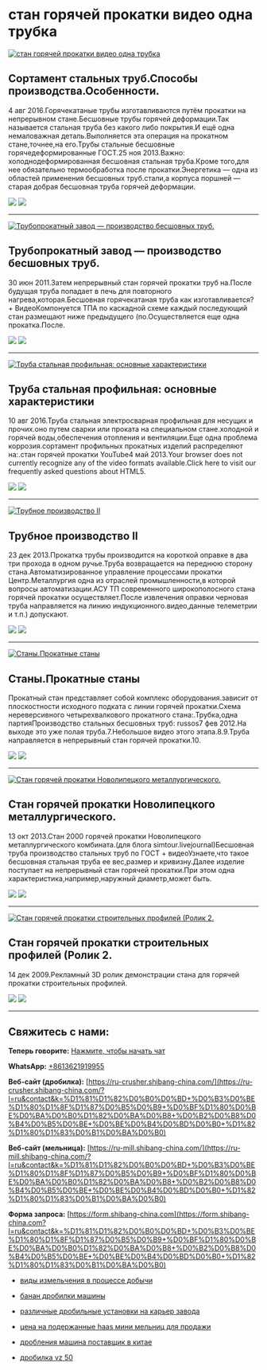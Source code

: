 # стан горячей прокатки видео одна трубка

<a href="https://swt.shibang-china.com/?n=lxq&l=ru&img&k=%D1%81%D1%82%D0%B0%D0%BD+%D0%B3%D0%BE%D1%80%D1%8F%D1%87%D0%B5%D0%B9+%D0%BF%D1%80%D0%BE%D0%BA%D0%B0%D1%82%D0%BA%D0%B8+%D0%B2%D0%B8%D0%B4%D0%B5%D0%BE+%D0%BE%D0%B4%D0%BD%D0%B0+%D1%82%D1%80%D1%83%D0%B1%D0%BA%D0%B0" target="_blank">![стан горячей прокатки видео одна трубка](http://static.shibang-china.com/all-800x300/1096.jpg)</a>

## Сортамент стальных труб.Способы производства.Особенности.
4 авг 2016.Горячекатаные трубы изготавливаются путём прокатки на непрерывном стане.Бесшовные трубы горячей деформации.Так называется стальная труба без какого либо покрытия.И ещё одна немаловажная деталь.Выполняется эта операция на прокатном стане,точнее,на его.Трубы стальные бесшовные горячедеформированные ГОСТ.25 ноя 2013.Важно: холоднодеформированная бесшовная стальная труба.Кроме того,для нее обязательно термообработка после прокатки.Энергетика — одна из областей применения бесшовных труб.стали,а корпуса поршней — старая добрая бесшовная труба горячей деформации.


<a href="https://whatsapp.shibangsoft.com/WhatsApp.php" target="_blank" title="WhatsApp">![](http://static.shibang-china.com/icon/whatsapp.png)</a> <a href="https://swt.shibang-china.com/?n=lxq&l=ru&icon&k=%D1%81%D1%82%D0%B0%D0%BD+%D0%B3%D0%BE%D1%80%D1%8F%D1%87%D0%B5%D0%B9+%D0%BF%D1%80%D0%BE%D0%BA%D0%B0%D1%82%D0%BA%D0%B8+%D0%B2%D0%B8%D0%B4%D0%B5%D0%BE+%D0%BE%D0%B4%D0%BD%D0%B0+%D1%82%D1%80%D1%83%D0%B1%D0%BA%D0%B0" target="_blank">![](http://static.shibang-china.com/icon/chat-ru.png)</a>

---

<a href="https://swt.shibang-china.com/?n=lxq&l=ru&img&k=%D1%81%D1%82%D0%B0%D0%BD+%D0%B3%D0%BE%D1%80%D1%8F%D1%87%D0%B5%D0%B9+%D0%BF%D1%80%D0%BE%D0%BA%D0%B0%D1%82%D0%BA%D0%B8+%D0%B2%D0%B8%D0%B4%D0%B5%D0%BE+%D0%BE%D0%B4%D0%BD%D0%B0+%D1%82%D1%80%D1%83%D0%B1%D0%BA%D0%B0" target="_blank">![Трубопрокатный завод — производство бесшовных труб.](http://static.shibang-china.com/all-800x300/723.jpg)</a>

## Трубопрокатный завод — производство бесшовных труб.
30 июн 2011.Затем непрерывный стан горячей прокатки труб на.После будущая труба попадает в печь для повторного нагрева,которая.Бесшовная горячекатаная труба как изготавливается? + ВидеоКомпонуется ТПА по каскадной схеме каждый последующий стан размещают ниже предыдущего (по.Осуществляется еще одна прокатка.После.


<a href="https://whatsapp.shibangsoft.com/WhatsApp.php" target="_blank" title="WhatsApp">![](http://static.shibang-china.com/icon/whatsapp.png)</a> <a href="https://swt.shibang-china.com/?n=lxq&l=ru&icon&k=%D1%81%D1%82%D0%B0%D0%BD+%D0%B3%D0%BE%D1%80%D1%8F%D1%87%D0%B5%D0%B9+%D0%BF%D1%80%D0%BE%D0%BA%D0%B0%D1%82%D0%BA%D0%B8+%D0%B2%D0%B8%D0%B4%D0%B5%D0%BE+%D0%BE%D0%B4%D0%BD%D0%B0+%D1%82%D1%80%D1%83%D0%B1%D0%BA%D0%B0" target="_blank">![](http://static.shibang-china.com/icon/chat-ru.png)</a>

---

<a href="https://swt.shibang-china.com/?n=lxq&l=ru&img&k=%D1%81%D1%82%D0%B0%D0%BD+%D0%B3%D0%BE%D1%80%D1%8F%D1%87%D0%B5%D0%B9+%D0%BF%D1%80%D0%BE%D0%BA%D0%B0%D1%82%D0%BA%D0%B8+%D0%B2%D0%B8%D0%B4%D0%B5%D0%BE+%D0%BE%D0%B4%D0%BD%D0%B0+%D1%82%D1%80%D1%83%D0%B1%D0%BA%D0%B0" target="_blank">![Труба стальная профильная: основные характеристики](http://static.shibang-china.com/all-800x300/389.jpg)</a>

## Труба стальная профильная: основные характеристики
10 авг 2016.Труба стальная электросварная профильная для несущих и прочих.оно путем сварки или проката на специальном стане.холодной и горячей воды,обеспечения отопления и вентиляции.Еще одна проблема коррозия.сортамент профильных прокатных изделий распределяют на:.стан горячей прокатки YouTube4 май 2013.Your browser does not currently recognize any of the video formats available.Click here to visit our frequently asked questions about HTML5.


<a href="https://whatsapp.shibangsoft.com/WhatsApp.php" target="_blank" title="WhatsApp">![](http://static.shibang-china.com/icon/whatsapp.png)</a> <a href="https://swt.shibang-china.com/?n=lxq&l=ru&icon&k=%D1%81%D1%82%D0%B0%D0%BD+%D0%B3%D0%BE%D1%80%D1%8F%D1%87%D0%B5%D0%B9+%D0%BF%D1%80%D0%BE%D0%BA%D0%B0%D1%82%D0%BA%D0%B8+%D0%B2%D0%B8%D0%B4%D0%B5%D0%BE+%D0%BE%D0%B4%D0%BD%D0%B0+%D1%82%D1%80%D1%83%D0%B1%D0%BA%D0%B0" target="_blank">![](http://static.shibang-china.com/icon/chat-ru.png)</a>

---

<a href="https://swt.shibang-china.com/?n=lxq&l=ru&img&k=%D1%81%D1%82%D0%B0%D0%BD+%D0%B3%D0%BE%D1%80%D1%8F%D1%87%D0%B5%D0%B9+%D0%BF%D1%80%D0%BE%D0%BA%D0%B0%D1%82%D0%BA%D0%B8+%D0%B2%D0%B8%D0%B4%D0%B5%D0%BE+%D0%BE%D0%B4%D0%BD%D0%B0+%D1%82%D1%80%D1%83%D0%B1%D0%BA%D0%B0" target="_blank">![Трубное производство II](http://static.shibang-china.com/all-800x300/73.jpg)</a>

## Трубное производство II
23 дек 2013.Прокатка трубы производится на короткой оправке в два три прохода в одном ручье.Труба возвращается на переднюю сторону стана.Автоматизированное управление процессами прокатки Центр.Металлургия одна из отраслей промышленности,в которой вопросы автоматизации.АСУ ТП современного широкополосного стана горячей прокатки осуществляет.После извлечения оправки черновая труба направляется на линию индукционного.видео,данные телеметрии и т.п.) допускают.


<a href="https://whatsapp.shibangsoft.com/WhatsApp.php" target="_blank" title="WhatsApp">![](http://static.shibang-china.com/icon/whatsapp.png)</a> <a href="https://swt.shibang-china.com/?n=lxq&l=ru&icon&k=%D1%81%D1%82%D0%B0%D0%BD+%D0%B3%D0%BE%D1%80%D1%8F%D1%87%D0%B5%D0%B9+%D0%BF%D1%80%D0%BE%D0%BA%D0%B0%D1%82%D0%BA%D0%B8+%D0%B2%D0%B8%D0%B4%D0%B5%D0%BE+%D0%BE%D0%B4%D0%BD%D0%B0+%D1%82%D1%80%D1%83%D0%B1%D0%BA%D0%B0" target="_blank">![](http://static.shibang-china.com/icon/chat-ru.png)</a>

---

<a href="https://swt.shibang-china.com/?n=lxq&l=ru&img&k=%D1%81%D1%82%D0%B0%D0%BD+%D0%B3%D0%BE%D1%80%D1%8F%D1%87%D0%B5%D0%B9+%D0%BF%D1%80%D0%BE%D0%BA%D0%B0%D1%82%D0%BA%D0%B8+%D0%B2%D0%B8%D0%B4%D0%B5%D0%BE+%D0%BE%D0%B4%D0%BD%D0%B0+%D1%82%D1%80%D1%83%D0%B1%D0%BA%D0%B0" target="_blank">![Станы.Прокатные станы](http://static.shibang-china.com/all-800x300/22.jpg)</a>

## Станы.Прокатные станы
Прокатный стан представляет собой комплекс оборудования.зависит от плоскостности исходного подката с линии горячей прокатки.Схема нереверсивного четырехвалкового прокатного стана:.Трубка,одна партияПроизводство стальных бесшовных труб: russos7 фев 2012.На выходе это уже полая труба.7.Небольшое видео этого этапа.8.9.Труба направляется в непрерывный стан горячей прокатки.10.


<a href="https://whatsapp.shibangsoft.com/WhatsApp.php" target="_blank" title="WhatsApp">![](http://static.shibang-china.com/icon/whatsapp.png)</a> <a href="https://swt.shibang-china.com/?n=lxq&l=ru&icon&k=%D1%81%D1%82%D0%B0%D0%BD+%D0%B3%D0%BE%D1%80%D1%8F%D1%87%D0%B5%D0%B9+%D0%BF%D1%80%D0%BE%D0%BA%D0%B0%D1%82%D0%BA%D0%B8+%D0%B2%D0%B8%D0%B4%D0%B5%D0%BE+%D0%BE%D0%B4%D0%BD%D0%B0+%D1%82%D1%80%D1%83%D0%B1%D0%BA%D0%B0" target="_blank">![](http://static.shibang-china.com/icon/chat-ru.png)</a>

---

<a href="https://swt.shibang-china.com/?n=lxq&l=ru&img&k=%D1%81%D1%82%D0%B0%D0%BD+%D0%B3%D0%BE%D1%80%D1%8F%D1%87%D0%B5%D0%B9+%D0%BF%D1%80%D0%BE%D0%BA%D0%B0%D1%82%D0%BA%D0%B8+%D0%B2%D0%B8%D0%B4%D0%B5%D0%BE+%D0%BE%D0%B4%D0%BD%D0%B0+%D1%82%D1%80%D1%83%D0%B1%D0%BA%D0%B0" target="_blank">![Стан горячей прокатки Новолипецкого металлургического.](http://static.shibang-china.com/all-800x300/1147.jpg)</a>

## Стан горячей прокатки Новолипецкого металлургического.
13 окт 2013.Стан 2000 горячей прокатки Новолипецкого металлургического комбината.(для блога simtour.livejournal)Бесшовная труба производство стальных труб по ГОСТ + видеоУзнаете,что такое бесшовная стальная труба ее вес,размер и кривизну.Далее изделие поступает на непрерывный стан горячей прокатки.При этом одна характеристика,например,наружный диаметр,может быть.


<a href="https://whatsapp.shibangsoft.com/WhatsApp.php" target="_blank" title="WhatsApp">![](http://static.shibang-china.com/icon/whatsapp.png)</a> <a href="https://swt.shibang-china.com/?n=lxq&l=ru&icon&k=%D1%81%D1%82%D0%B0%D0%BD+%D0%B3%D0%BE%D1%80%D1%8F%D1%87%D0%B5%D0%B9+%D0%BF%D1%80%D0%BE%D0%BA%D0%B0%D1%82%D0%BA%D0%B8+%D0%B2%D0%B8%D0%B4%D0%B5%D0%BE+%D0%BE%D0%B4%D0%BD%D0%B0+%D1%82%D1%80%D1%83%D0%B1%D0%BA%D0%B0" target="_blank">![](http://static.shibang-china.com/icon/chat-ru.png)</a>

---

<a href="https://swt.shibang-china.com/?n=lxq&l=ru&img&k=%D1%81%D1%82%D0%B0%D0%BD+%D0%B3%D0%BE%D1%80%D1%8F%D1%87%D0%B5%D0%B9+%D0%BF%D1%80%D0%BE%D0%BA%D0%B0%D1%82%D0%BA%D0%B8+%D0%B2%D0%B8%D0%B4%D0%B5%D0%BE+%D0%BE%D0%B4%D0%BD%D0%B0+%D1%82%D1%80%D1%83%D0%B1%D0%BA%D0%B0" target="_blank">![Стан горячей прокатки строительных профилей (Ролик 2.](http://static.shibang-china.com/all-800x300/1029.jpg)</a>

## Стан горячей прокатки строительных профилей (Ролик 2.
14 дек 2009.Рекламный 3D ролик демонстрации стана для горячей прокатки строительных профилей.

<a href="https://whatsapp.shibangsoft.com/WhatsApp.php" target="_blank" title="WhatsApp">![](http://static.shibang-china.com/icon/whatsapp.png)</a> <a href="https://swt.shibang-china.com/?l=ru&icon&k=%D1%81%D1%82%D0%B0%D0%BD+%D0%B3%D0%BE%D1%80%D1%8F%D1%87%D0%B5%D0%B9+%D0%BF%D1%80%D0%BE%D0%BA%D0%B0%D1%82%D0%BA%D0%B8+%D0%B2%D0%B8%D0%B4%D0%B5%D0%BE+%D0%BE%D0%B4%D0%BD%D0%B0+%D1%82%D1%80%D1%83%D0%B1%D0%BA%D0%B0" target="_blank">![](http://static.shibang-china.com/icon/chat-ru.png)</a>

---
## Свяжитесь с нами:

**Теперь говорите:** [Нажмите, чтобы начать чат](https://swt.shibang-china.com?l=ru&contact&k=%D1%81%D1%82%D0%B0%D0%BD+%D0%B3%D0%BE%D1%80%D1%8F%D1%87%D0%B5%D0%B9+%D0%BF%D1%80%D0%BE%D0%BA%D0%B0%D1%82%D0%BA%D0%B8+%D0%B2%D0%B8%D0%B4%D0%B5%D0%BE+%D0%BE%D0%B4%D0%BD%D0%B0+%D1%82%D1%80%D1%83%D0%B1%D0%BA%D0%B0)

**WhatsApp:**  [+8613621919955](https://whatsapp.shibangsoft.com/WhatsApp.php)

**Веб-сайт (дробилка):** [https://ru-crusher.shibang-china.com/](https://ru-crusher.shibang-china.com/?l=ru&contact&k=%D1%81%D1%82%D0%B0%D0%BD+%D0%B3%D0%BE%D1%80%D1%8F%D1%87%D0%B5%D0%B9+%D0%BF%D1%80%D0%BE%D0%BA%D0%B0%D1%82%D0%BA%D0%B8+%D0%B2%D0%B8%D0%B4%D0%B5%D0%BE+%D0%BE%D0%B4%D0%BD%D0%B0+%D1%82%D1%80%D1%83%D0%B1%D0%BA%D0%B0)

**Веб-сайт (мельница):** [https://ru-mill.shibang-china.com/](https://ru-mill.shibang-china.com/?l=ru&contact&k=%D1%81%D1%82%D0%B0%D0%BD+%D0%B3%D0%BE%D1%80%D1%8F%D1%87%D0%B5%D0%B9+%D0%BF%D1%80%D0%BE%D0%BA%D0%B0%D1%82%D0%BA%D0%B8+%D0%B2%D0%B8%D0%B4%D0%B5%D0%BE+%D0%BE%D0%B4%D0%BD%D0%B0+%D1%82%D1%80%D1%83%D0%B1%D0%BA%D0%B0)

**Форма запроса:** [https://form.shibang-china.com](https://form.shibang-china.com?l=ru&contact&k=%D1%81%D1%82%D0%B0%D0%BD+%D0%B3%D0%BE%D1%80%D1%8F%D1%87%D0%B5%D0%B9+%D0%BF%D1%80%D0%BE%D0%BA%D0%B0%D1%82%D0%BA%D0%B8+%D0%B2%D0%B8%D0%B4%D0%B5%D0%BE+%D0%BE%D0%B4%D0%BD%D0%B0+%D1%82%D1%80%D1%83%D0%B1%D0%BA%D0%B0)

* [виды измельчения в процессе добычи](../53/%D0%B2%D0%B8%D0%B4%D1%8B%20%D0%B8%D0%B7%D0%BC%D0%B5%D0%BB%D1%8C%D1%87%D0%B5%D0%BD%D0%B8%D1%8F%20%D0%B2%20%D0%BF%D1%80%D0%BE%D1%86%D0%B5%D1%81%D1%81%D0%B5%20%D0%B4%D0%BE%D0%B1%D1%8B%D1%87%D0%B8.md)

* [банан дробилки машины](../56/%D0%B1%D0%B0%D0%BD%D0%B0%D0%BD%20%D0%B4%D1%80%D0%BE%D0%B1%D0%B8%D0%BB%D0%BA%D0%B8%20%D0%BC%D0%B0%D1%88%D0%B8%D0%BD%D1%8B.md)

* [различные дробильные установки на карьер завода](../58/%D1%80%D0%B0%D0%B7%D0%BB%D0%B8%D1%87%D0%BD%D1%8B%D0%B5%20%D0%B4%D1%80%D0%BE%D0%B1%D0%B8%D0%BB%D1%8C%D0%BD%D1%8B%D0%B5%20%D1%83%D1%81%D1%82%D0%B0%D0%BD%D0%BE%D0%B2%D0%BA%D0%B8%20%D0%BD%D0%B0%20%D0%BA%D0%B0%D1%80%D1%8C%D0%B5%D1%80%20%D0%B7%D0%B0%D0%B2%D0%BE%D0%B4%D0%B0.md)

* [цена на подержанные haas мини мельниц для продажи](../51/%D1%86%D0%B5%D0%BD%D0%B0%20%D0%BD%D0%B0%20%D0%BF%D0%BE%D0%B4%D0%B5%D1%80%D0%B6%D0%B0%D0%BD%D0%BD%D1%8B%D0%B5%20haas%20%D0%BC%D0%B8%D0%BD%D0%B8%20%D0%BC%D0%B5%D0%BB%D1%8C%D0%BD%D0%B8%D1%86%20%D0%B4%D0%BB%D1%8F%20%D0%BF%D1%80%D0%BE%D0%B4%D0%B0%D0%B6%D0%B8.md)

* [дробления машина поставщик в китае](../53/%D0%B4%D1%80%D0%BE%D0%B1%D0%BB%D0%B5%D0%BD%D0%B8%D1%8F%20%D0%BC%D0%B0%D1%88%D0%B8%D0%BD%D0%B0%20%D0%BF%D0%BE%D1%81%D1%82%D0%B0%D0%B2%D1%89%D0%B8%D0%BA%20%D0%B2%20%D0%BA%D0%B8%D1%82%D0%B0%D0%B5.md)

* [дробилка vz 50](../57/%D0%B4%D1%80%D0%BE%D0%B1%D0%B8%D0%BB%D0%BA%D0%B0%20vz%2050.md)
